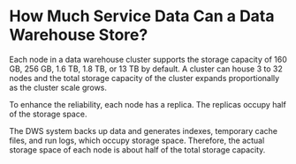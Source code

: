 # How Much Service Data Can a Data Warehouse Store?<a name="dws_03_0028"></a>

Each node in a data warehouse cluster supports the storage capacity of 160 GB, 256 GB, 1.6 TB, 1.8 TB, or 13 TB by default. A cluster can house 3 to 32 nodes and the total storage capacity of the cluster expands proportionally as the cluster scale grows.

To enhance the reliability, each node has a replica. The replicas occupy half of the storage space.

The DWS system backs up data and generates indexes, temporary cache files, and run logs, which occupy storage space. Therefore, the actual storage space of each node is about half of the total storage capacity.

